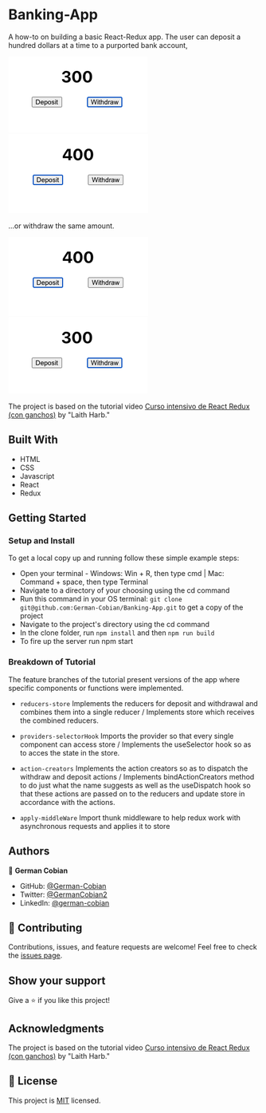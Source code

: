 # Banking-App

A how-to on building a basic React-Redux app. The user can deposit a hundred dollars at a time to a purported bank account,

![Start at 300](/public/300.png?raw=true "Start at 300")
![Deposit 100](/public/400.png?raw=true "Deposit 100")

...or withdraw the same amount.

![Start at 400](/public/400.png?raw=true "Start at 400")
![Withdraw 100](/public/300.png?raw=true "Withdraw 100")

The project is based on the tutorial video [Curso intensivo de React Redux (con ganchos)](https://www.youtube.com/watch?v=9jULHSe41ls) by "Laith Harb."


## Built With

* HTML
* CSS
* Javascript
* React
* Redux


## Getting Started

### Setup and Install

To get a local copy up and running follow these simple example steps:

* Open your terminal - Windows: Win + R, then type cmd | Mac: Command + space, then type Terminal
* Navigate to a directory of your choosing using the cd command
* Run this command in your OS terminal: `git clone git@github.com:German-Cobian/Banking-App.git` to get a copy of the project
* Navigate to the project's directory using the cd command
* In the clone folder, run `npm install` and then `npm run build`
* To fire up the server run npm start

### Breakdown of Tutorial

The feature branches of the tutorial present versions of the app where specific components or functions
were implemented. 

* `reducers-store` Implements the reducers for deposit and withdrawal and combines them into a single reducer / Implements store which receives the combined reducers.

* `providers-selectorHook` Imports the provider so that every single component can access store / Implements the useSelector hook so as to acces the state in the store.

* `action-creators` Implements the action creators so as to dispatch the  withdraw and deposit actions / Implements bindActionCreators method to do just what the name suggests as well as the useDispatch hook so that these actions are passed on to the reducers and update store in accordance with the actions.

* `apply-middleWare` Import thunk middleware to help redux work with asynchronous requests and applies it to store


## Authors

👤 **German Cobian**

* GitHub: [@German-Cobian](https://github.com/German-Cobian)
* Twitter: [@GermanCobian2](https://twitter.com/GermanCobian2)
* LinkedIn: [@german-cobian](https://www.linkedin.com/in/german-cobian/)


## 🤝 Contributing

Contributions, issues, and feature requests are welcome! Feel free to check the [issues page](https://github.com/German-Cobian/Banking-App/issues).


## Show your support

Give a ⭐️ if you like this project!


## Acknowledgments

The project is based on the tutorial video [Curso intensivo de React Redux (con ganchos)](https://www.youtube.com/watch?v=9jULHSe41ls) by "Laith Harb."


## 📝 License

This project is [MIT](https://github.com/German-Cobian/Banking-App/blob/main/LICENSE) licensed.


